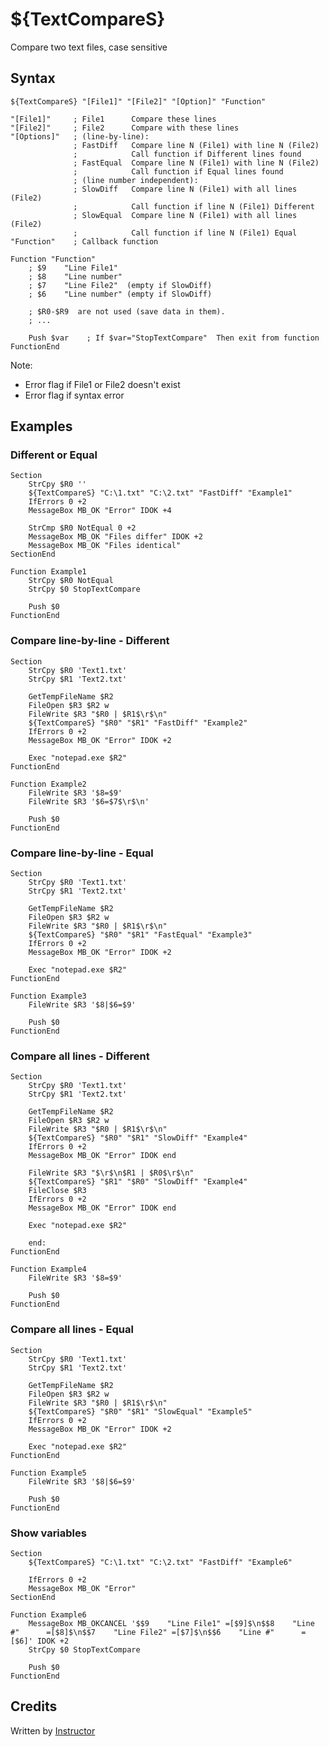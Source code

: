 # ${TextCompareS}

Compare two text files, case sensitive

## Syntax

    ${TextCompareS} "[File1]" "[File2]" "[Option]" "Function"

    "[File1]"     ; File1      Compare these lines
    "[File2]"     ; File2      Compare with these lines
    "[Options]"   ; (line-by-line):
                  ; FastDiff   Compare line N (File1) with line N (File2)
                  ;            Call function if Different lines found
                  ; FastEqual  Compare line N (File1) with line N (File2)
                  ;            Call function if Equal lines found
                  ; (line number independent):
                  ; SlowDiff   Compare line N (File1) with all lines (File2)
                  ;            Call function if line N (File1) Different
                  ; SlowEqual  Compare line N (File1) with all lines (File2)
                  ;            Call function if line N (File1) Equal
    "Function"    ; Callback function

    Function "Function"
        ; $9    "Line File1"
        ; $8    "Line number"
        ; $7    "Line File2"  (empty if SlowDiff)
        ; $6    "Line number" (empty if SlowDiff)

        ; $R0-$R9  are not used (save data in them).
        ; ...

        Push $var    ; If $var="StopTextCompare"  Then exit from function
    FunctionEnd

Note:

- Error flag if File1 or File2 doesn't exist
- Error flag if syntax error

## Examples

### Different or Equal

    Section
        StrCpy $R0 ''
        ${TextCompareS} "C:\1.txt" "C:\2.txt" "FastDiff" "Example1"
        IfErrors 0 +2
        MessageBox MB_OK "Error" IDOK +4

        StrCmp $R0 NotEqual 0 +2
        MessageBox MB_OK "Files differ" IDOK +2
        MessageBox MB_OK "Files identical"
    SectionEnd

    Function Example1
        StrCpy $R0 NotEqual
        StrCpy $0 StopTextCompare

        Push $0
    FunctionEnd

### Compare line-by-line - Different

    Section
        StrCpy $R0 'Text1.txt'
        StrCpy $R1 'Text2.txt'

        GetTempFileName $R2
        FileOpen $R3 $R2 w
        FileWrite $R3 "$R0 | $R1$\r$\n"
        ${TextCompareS} "$R0" "$R1" "FastDiff" "Example2"
        IfErrors 0 +2
        MessageBox MB_OK "Error" IDOK +2

        Exec "notepad.exe $R2"
    FunctionEnd

    Function Example2
        FileWrite $R3 '$8=$9'
        FileWrite $R3 '$6=$7$\r$\n'

        Push $0
    FunctionEnd

### Compare line-by-line - Equal

    Section
        StrCpy $R0 'Text1.txt'
        StrCpy $R1 'Text2.txt'

        GetTempFileName $R2
        FileOpen $R3 $R2 w
        FileWrite $R3 "$R0 | $R1$\r$\n"
        ${TextCompareS} "$R0" "$R1" "FastEqual" "Example3"
        IfErrors 0 +2
        MessageBox MB_OK "Error" IDOK +2

        Exec "notepad.exe $R2"
    FunctionEnd

    Function Example3
        FileWrite $R3 '$8|$6=$9'

        Push $0
    FunctionEnd

### Compare all lines - Different

    Section
        StrCpy $R0 'Text1.txt'
        StrCpy $R1 'Text2.txt'

        GetTempFileName $R2
        FileOpen $R3 $R2 w
        FileWrite $R3 "$R0 | $R1$\r$\n"
        ${TextCompareS} "$R0" "$R1" "SlowDiff" "Example4"
        IfErrors 0 +2
        MessageBox MB_OK "Error" IDOK end

        FileWrite $R3 "$\r$\n$R1 | $R0$\r$\n"
        ${TextCompareS} "$R1" "$R0" "SlowDiff" "Example4"
        FileClose $R3
        IfErrors 0 +2
        MessageBox MB_OK "Error" IDOK end

        Exec "notepad.exe $R2"

        end:
    FunctionEnd

    Function Example4
        FileWrite $R3 '$8=$9'

        Push $0
    FunctionEnd

### Compare all lines - Equal

    Section
        StrCpy $R0 'Text1.txt'
        StrCpy $R1 'Text2.txt'

        GetTempFileName $R2
        FileOpen $R3 $R2 w
        FileWrite $R3 "$R0 | $R1$\r$\n"
        ${TextCompareS} "$R0" "$R1" "SlowEqual" "Example5"
        IfErrors 0 +2
        MessageBox MB_OK "Error" IDOK +2

        Exec "notepad.exe $R2"
    FunctionEnd

    Function Example5
        FileWrite $R3 '$8|$6=$9'

        Push $0
    FunctionEnd

### Show variables

    Section
        ${TextCompareS} "C:\1.txt" "C:\2.txt" "FastDiff" "Example6"

        IfErrors 0 +2
        MessageBox MB_OK "Error"
    SectionEnd

    Function Example6
        MessageBox MB_OKCANCEL '$$9    "Line File1" =[$9]$\n$$8    "Line #"      =[$8]$\n$$7    "Line File2" =[$7]$\n$$6    "Line #"      =[$6]' IDOK +2
        StrCpy $0 StopTextCompare

        Push $0
    FunctionEnd

## Credits

Written by [Instructor][1]

[1]: http://nsis.sourceforge.net/User:Instructor
